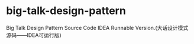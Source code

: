 # big-talk-design-pattern
Big Talk Design Pattern Source Code IDEA Runnable Version.(大话设计模式源码——IDEA可运行版)
